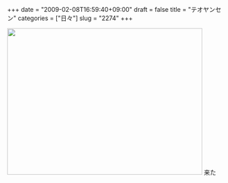 +++
date = "2009-02-08T16:59:40+09:00"
draft = false
title = "テオヤンセン"
categories = ["日々"]
slug = "2274"
+++

<img src="http://ieiriblog.img.jugem.jp/20090209_529379.jpg" width="450" height="338" alt="" class="pict" />
来た
